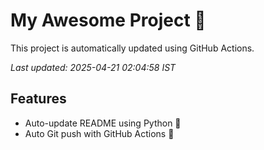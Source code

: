 # My Awesome Project 🚀

This project is automatically updated using GitHub Actions.

_Last updated: 2025-04-21 02:04:58 IST_

## Features
- Auto-update README using Python 🐍
- Auto Git push with GitHub Actions 🤖
